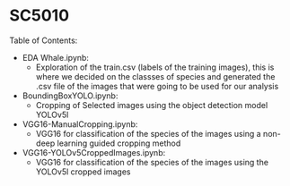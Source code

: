 # SC5010

Table of Contents:
- EDA Whale.ipynb:
  - Exploration of the train.csv (labels of the training images), this is where we decided on the classses of species and generated the .csv file of the images that were going to be used for our analysis
- BoundingBoxYOLO.ipynb: 
  - Cropping of Selected images using the object detection model YOLOv5l
- VGG16-ManualCropping.ipynb:
  - VGG16 for classification of the species of the images using a non-deep learning guided cropping method
- VGG16-YOLOv5CroppedImages.ipynb:
  - VGG16 for classification of the species of the images using the YOLOv5l cropped images
